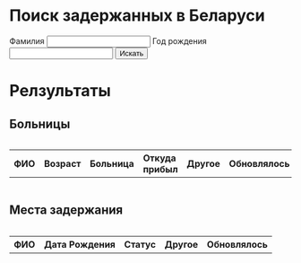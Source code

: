 <script src="https://code.jquery.com/jquery-3.2.1.min.js"></script>
<script src="js/demo_beta.js"></script>
<style>
table {
  width: 100%;
}
th {
  height: 30px;
  text-align: left;
}
td {
  text-align: left;
  height: 20px;
  font-weight: bold;
  padding: 5px;
}
tr:nth-child(even) {background-color: #fdfdf1}
</style>
# Поиск задержанных в Беларуси
 
<form id="target">
  <label>Фамилия</label>
  <input id="surname" type="text"/>
  <label>Год рождения</label>
  <input id="year" type="text"/>
  <button id="search_submit" type="button">Искать</button>
</form>

# Релзультаты
## Больницы
<div style="overflow-x:auto">
    <table id="hospital_result">
    <tr>
        <th>ФИО</th>
        <th>Возраст</th>
        <th>Больница</th>
        <th>Откуда прибыл</th>
        <th>Другое</th>
        <th>Обновлялось</th>
    </tr>
    </table>
</div>

## Места задержания
<div style="overflow-x:auto">
    <table id="result">
    <tr>
        <th>ФИО</th>
        <th>Дата Рождения</th>
        <th>Статус</th>
        <th>Другое</th>
        <th>Обновлялось</th>
    </tr>
    </table>
</div>